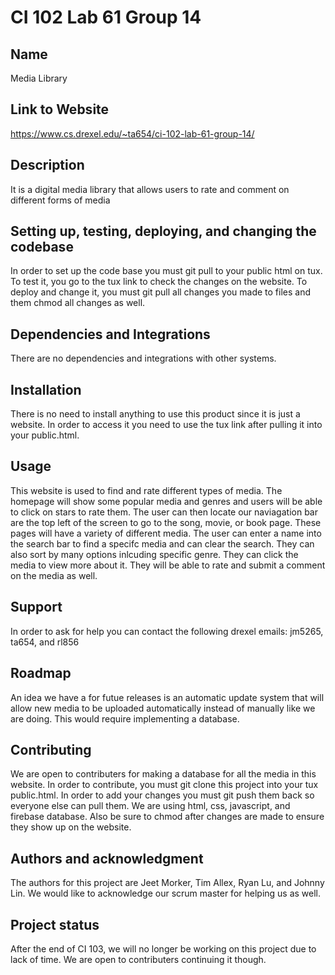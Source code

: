 # CI 102 Lab 61 Group 14

## Name
Media Library

## Link to Website
https://www.cs.drexel.edu/~ta654/ci-102-lab-61-group-14/

## Description
It is a digital media library that allows users to rate and comment on different forms of media

## Setting up, testing, deploying, and changing the codebase
In order to set up the code base you must git pull to your public html on tux. To test it, you go to the tux link to check the changes on the website. To deploy and change it, you must git pull all changes you made to files and them chmod all changes as well. 

## Dependencies and Integrations
There are no dependencies and integrations with other systems.

## Installation
There is no need to install anything to use this product since it is just a website. In order to access it you need to use the tux link after pulling it into your public.html.

## Usage
This website is used to find and rate different types of media. The homepage will show some popular media and genres and users will be able to click on stars to rate them. The user can then locate our naviagation bar are the top left of the screen to go to the song, movie, or book page. These pages will have a variety of different media. The user can enter a name into the search bar to find a specifc media and can clear the search. They can also sort by many options inlcuding specific genre. They can click the media to view more about it. They will be able to rate and submit a comment on the media as well. 

## Support
In order to ask for help you can contact the following drexel emails: jm5265, ta654, and rl856

## Roadmap
An idea we have a for futue releases is an automatic update system that will allow new media to be uploaded automatically instead of manually like we are doing. This would require implementing a database.

## Contributing
We are open to contributers for making a database for all the media in this website. In order to contribute, you must git clone this project into your tux public.html. In order to add your changes you must git push them back so everyone else can pull them. We are using html, css, javascript, and firebase database. Also be sure to chmod after changes are made to ensure they show up on the website.  

## Authors and acknowledgment
The authors for this project are Jeet Morker, Tim Allex, Ryan Lu, and Johnny Lin. We would like to acknowledge our scrum master for helping us as well.

## Project status
After the end of CI 103, we will no longer be working on this project due to lack of time. We are open to contributers continuing it though. 
